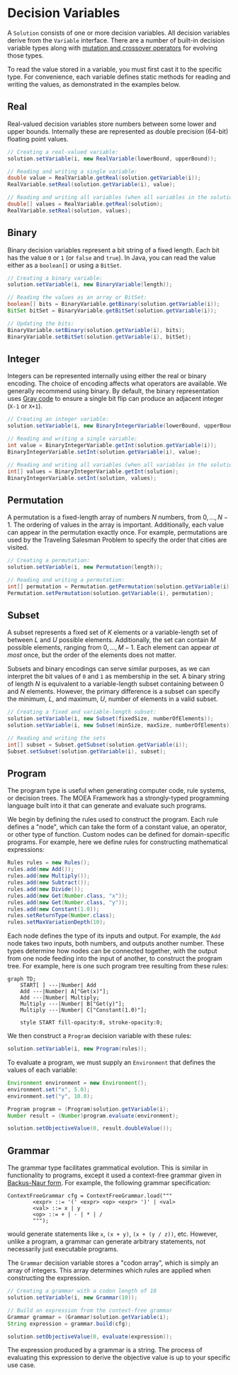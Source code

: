 # Decision Variables

A `Solution` consists of one or more decision variables.  All decision variables derive from the `Variable`
interface.  There are a number of built-in decision variable types along with
[mutation and crossover operators](listOfOperators.md) for evolving those types.

To read the value stored in a variable, you must first cast it to the specific type.  For convenience, each variable
defines static methods for reading and writing the values, as demonstrated in the examples below.

## Real

Real-valued decision variables store numbers between some lower and upper bounds.  Internally these are represented as
double precision (64-bit) floating point values.

<!-- :code: src=test/org/moeaframework/snippet/VariableSnippet.java id=real-variable preserveComments -->

```java
// Creating a real-valued variable:
solution.setVariable(i, new RealVariable(lowerBound, upperBound));

// Reading and writing a single variable:
double value = RealVariable.getReal(solution.getVariable(i));
RealVariable.setReal(solution.getVariable(i), value);

// Reading and writing all variables (when all variables in the solution are real-valued):
double[] values = RealVariable.getReal(solution);
RealVariable.setReal(solution, values);
```

## Binary

Binary decision variables represent a bit string of a fixed length.  Each bit has the value `0` or `1` (or `false`
and `true`).  In Java, you can read the value either as a `boolean[]` or using a `BitSet`.

<!-- :code: src=test/org/moeaframework/snippet/VariableSnippet.java id=binary-variable preserveComments -->

```java
// Creating a binary variable:
solution.setVariable(i, new BinaryVariable(length));

// Reading the values as an array or BitSet:
boolean[] bits = BinaryVariable.getBinary(solution.getVariable(i));
BitSet bitSet = BinaryVariable.getBitSet(solution.getVariable(i));

// Updating the bits:
BinaryVariable.setBinary(solution.getVariable(i), bits);
BinaryVariable.setBitSet(solution.getVariable(i), bitSet);
```

## Integer

Integers can be represented internally using either the real or binary encoding.  The choice of encoding affects what
operators are available.  We generally recommend using binary.  By default, the binary representation uses
[Gray code](https://en.wikipedia.org/wiki/Gray_code) to ensure a single bit flip can produce an adjacent integer
(`X-1` or `X+1`).

<!-- :code: src=test/org/moeaframework/snippet/VariableSnippet.java id=integer-variable preserveComments -->

```java
// Creating an integer variable:
solution.setVariable(i, new BinaryIntegerVariable(lowerBound, upperBound));

// Reading and writing a single variable:
int value = BinaryIntegerVariable.getInt(solution.getVariable(i));
BinaryIntegerVariable.setInt(solution.getVariable(i), value);

// Reading and writing all variables (when all variables in the solution are integers):
int[] values = BinaryIntegerVariable.getInt(solution);
BinaryIntegerVariable.setInt(solution, values);
```

## Permutation

A permutation is a fixed-length array of numbers $N$ numbers, from $0, ..., N-1$.  The ordering of values in the array
is important.  Additionally, each value can appear in the permutation exactly once.  For example, permutations are
used by the Traveling Salesman Problem to specify the order that cities are visited.

<!-- :code: src=test/org/moeaframework/snippet/VariableSnippet.java id=permutation-variable preserveComments -->

```java
// Creating a permutation:
solution.setVariable(i, new Permutation(length));

// Reading and writing a permutation:
int[] permutation = Permutation.getPermutation(solution.getVariable(i));
Permutation.setPermutation(solution.getVariable(i), permutation);
```

## Subset

A subset represents a fixed set of $K$ elements or a variable-length set of between $L$ and $U$ possible elements.
Additionally, the set can contain $M$ possible elements, ranging from $0, ..., M-1$.  Each element can appear *at most*
once, but the order of the elements does not matter.

Subsets and binary encodings can serve similar purposes, as we can interpret the bit values of `0` and `1` as
membership in the set.  A binary string of length $N$ is equivalent to a variable-length subset containing between $0$
and $N$ elements.  However, the primary difference is a subset can specify the minimum, $L$, and maximum, $U$, number
of elements in a valid subset.

<!-- :code: src=test/org/moeaframework/snippet/VariableSnippet.java id=subset-variable preserveComments -->

```java
// Creating a fixed and variable-length subset:
solution.setVariable(i, new Subset(fixedSize, numberOfElements));
solution.setVariable(i, new Subset(minSize, maxSize, numberOfElements));

// Reading and writing the sets
int[] subset = Subset.getSubset(solution.getVariable(i));
Subset.setSubset(solution.getVariable(i), subset);
```

## Program

The program type is useful when generating computer code, rule systems, or decision trees.  The MOEA Framework has a
strongly-typed programming language built into it that can generate and evaluate such programs.

We begin by defining the rules used to construct the program.  Each rule defines a "node", which can take the form of
a constant value, an operator, or other type of function.  Custom nodes can be defined for domain-specific programs.
For example, here we define rules for constructing mathematical expressions:

<!-- :code: src=test/org/moeaframework/snippet/VariableSnippet.java id=program-definition -->

```java
Rules rules = new Rules();
rules.add(new Add());
rules.add(new Multiply());
rules.add(new Subtract());
rules.add(new Divide());
rules.add(new Get(Number.class, "x"));
rules.add(new Get(Number.class, "y"));
rules.add(new Constant(1.0));
rules.setReturnType(Number.class);
rules.setMaxVariationDepth(10);
```

Each node defines the type of its inputs and output.  For example, the `Add` node takes two inputs, both numbers,
and outputs another number.  These types determine how nodes can be connected together, with the output from one node
feeding into the input of another, to construct the program tree.  For example, here is one such program tree resulting
from these rules:

```mermaid
graph TD;
    START[ ] ---|Number| Add
    Add ---|Number| A["Get(x)"];
    Add ---|Number| Multiply;
    Multiply ---|Number| B["Get(y)"];
    Multiply ---|Number| C["Constant(1.0)"];
    
    style START fill-opacity:0, stroke-opacity:0;
```

We then construct a `Program` decision variable with these rules:

<!-- :code: src=test/org/moeaframework/snippet/VariableSnippet.java id=program-variable -->

```java
solution.setVariable(i, new Program(rules));
```

To evaluate a program, we must supply an `Environment` that defines the values of each variable:

<!-- :code: src=test/org/moeaframework/snippet/VariableSnippet.java id=program-evaluate -->

```java
Environment environment = new Environment();
environment.set("x", 5.0);
environment.set("y", 10.0);

Program program = (Program)solution.getVariable(i);
Number result = (Number)program.evaluate(environment);

solution.setObjectiveValue(0, result.doubleValue());
```

## Grammar

The grammar type facilitates grammatical evolution.  This is similar in functionality to programs, except it used a
context-free grammar given in [Backus-Naur form](https://en.wikipedia.org/wiki/Backus%E2%80%93Naur_form).  For example,
the following grammar specification:

<!-- :code: src=test/org/moeaframework/snippet/VariableSnippet.java id=grammar-definition language=text -->

```
ContextFreeGrammar cfg = ContextFreeGrammar.load("""
        <expr> ::= '(' <expr> <op> <expr> ')' | <val>
        <val> ::= x | y
        <op> ::= + | - | * | /
        """);
```

would generate statements like `x`, `(x + y)`, `(x + (y / z))`, etc.  However, unlike a program, a grammar can generate
arbitrary statements, not necessarily just executable programs.

The `Grammar` decision variable stores a "codon array", which is simply an array of integers.  This array determines
which rules are applied when constructing the expression.  

<!-- :code: src=test/org/moeaframework/snippet/VariableSnippet.java id=grammar-variable preserveComments -->

```java
// Creating a grammar with a codon length of 10
solution.setVariable(i, new Grammar(10));

// Build an expression from the context-free grammar
Grammar grammar = (Grammar)solution.getVariable(i);
String expression = grammar.build(cfg);

solution.setObjectiveValue(0, evaluate(expression));
```

The expression produced by a grammar is a string.  The process of evaluating this expression to derive the objective
value is up to your specific use case.

